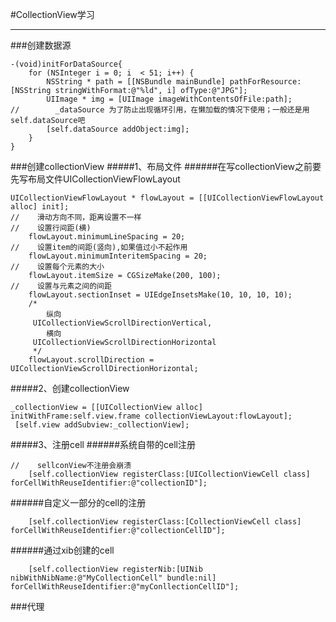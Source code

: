 #CollectionView学习

---

###创建数据源
```
-(void)initForDataSource{
    for (NSInteger i = 0; i  < 51; i++) {
        NSString * path = [[NSBundle mainBundle] pathForResource:[NSString stringWithFormat:@"%ld", i] ofType:@"JPG"];
        UIImage * img = [UIImage imageWithContentsOfFile:path];
//        _dataSource 为了防止出现循环引用，在懒加载的情况下使用；一般还是用self.dataSource吧
        [self.dataSource addObject:img];
    }
}
```

###创建collectionView
#####1、布局文件
######在写collectionView之前要先写布局文件UICollectionViewFlowLayout
```
UICollectionViewFlowLayout * flowLayout = [[UICollectionViewFlowLayout alloc] init];
//    滑动方向不同，距离设置不一样
//    设置行间距(横)
    flowLayout.minimumLineSpacing = 20;
//    设置item的间距(竖向),如果值过小不起作用
    flowLayout.minimumInteritemSpacing = 20;
//    设置每个元素的大小
    flowLayout.itemSize = CGSizeMake(200, 100);
//    设置与元素之间的间距
    flowLayout.sectionInset = UIEdgeInsetsMake(10, 10, 10, 10);
    /*
        纵向
     UICollectionViewScrollDirectionVertical,
        横向
     UICollectionViewScrollDirectionHorizontal
     */
    flowLayout.scrollDirection = UICollectionViewScrollDirectionHorizontal;
```
#####2、创建collectionView
```
_collectionView = [[UICollectionView alloc] initWithFrame:self.view.frame collectionViewLayout:flowLayout];
 [self.view addSubview:_collectionView];
```
#####3、注册cell
######系统自带的cell注册
```
//    sellconView不注册会崩溃
    [self.collectionView registerClass:[UICollectionViewCell class] forCellWithReuseIdentifier:@"collectionID"];
```
######自定义一部分的cell的注册
```
    [self.collectionView registerClass:[CollectionViewCell class] forCellWithReuseIdentifier:@"collectionCellID"];
```
######通过xib创建的cell
``` 
    [self.collectionView registerNib:[UINib nibWithNibName:@"MyCollectionCell" bundle:nil] forCellWithReuseIdentifier:@"myConllectionCellID"];
```

###代理
